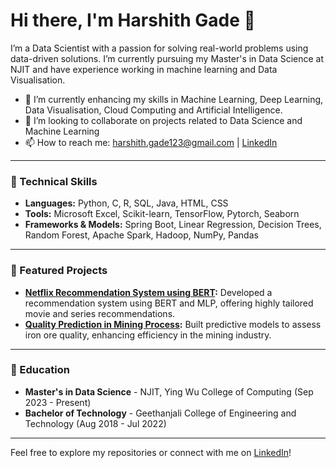 
# Hi there, I'm Harshith Gade 👋

I’m a Data Scientist with a passion for solving real-world problems using data-driven solutions. I’m currently pursuing my Master's in Data Science at NJIT and have experience working in machine learning and Data Visualisation.

- 🌱 I’m currently enhancing my skills in Machine Learning, Deep Learning, Data Visualisation, Cloud Computing and Artificial Intelligence.
- 👯 I’m looking to collaborate on projects related to Data Science and Machine Learning
- 📫 How to reach me: [harshith.gade123@gmail.com](mailto:harshith.gade123@gmail.com) | [LinkedIn](https://www.linkedin.com/in/harshith-gade-1297b81aa/)

---

### 🔧 Technical Skills
- **Languages:** Python, C, R, SQL, Java, HTML, CSS
- **Tools:** Microsoft Excel, Scikit-learn, TensorFlow, Pytorch, Seaborn
- **Frameworks & Models:** Spring Boot, Linear Regression, Decision Trees, Random Forest, Apache Spark, Hadoop, NumPy, Pandas

---

### 📂 Featured Projects
- **[Netflix Recommendation System using BERT](https://github.com/HARSHITH21/Netflix-Recommendation-System-using-BERT):** Developed a recommendation system using BERT and MLP, offering highly tailored movie and series recommendations.
- **[Quality Prediction in Mining Process](https://github.com/HARSHITH21/Quality-prediction-in-mining-process):** Built predictive models to assess iron ore quality, enhancing efficiency in the mining industry.


---

### 📜 Education
- **Master's in Data Science** - NJIT, Ying Wu College of Computing (Sep 2023 - Present)
- **Bachelor of Technology** - Geethanjali College of Engineering and Technology (Aug 2018 - Jul 2022)

---

Feel free to explore my repositories or connect with me on [LinkedIn](https://www.linkedin.com/in/harshith-gade-1297b81aa/)!
